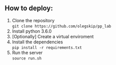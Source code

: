 ## How to deploy: 
1. Clone the repository  
`git clone https://github.com/olegskip/pp_lab`  
2. Install python 3.6.0  
3. [Optionally] Create a virtual enviroment  
4. Install the dependencies  
`pip install -r requirements.txt`  
5. Run the server  
`source run.sh`  